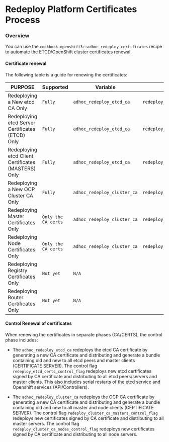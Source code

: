 # Redeploy Platform Certificates Process

### Overview

You can use the `cookbook-openshift3::adhoc_redeploy_certificates` recipe to automate the ETCD/OpenShift cluster certificates
renewal.

#### Certificate renewal

The following table is a guide for renewing the certificates:

| PURPOSE | Supported | Variable | Control Flag |
| ------------------------------- | ------------------ | ---------- | ----------- |
| Redeploying a New etcd CA Only | `Fully`    | `adhoc_redeploy_etcd_ca` | `redeploy_etcd_ca_control_flag` |
| Redeploying etcd Server Certificates (ETCD) Only | `Fully` |`adhoc_redeploy_etcd_ca` | `redeploy_etcd_certs_control_flag` |
| Redeploying etcd Client Certificates (MASTERS) Only | `Fully` |`adhoc_redeploy_etcd_ca` | `redeploy_etcd_certs_control_flag` |
| Redeploying a New OCP Cluster CA Only | `Fully`  | `adhoc_redeploy_cluster_ca` | `redeploy_cluster_ca_certserver_control_flag` |
| Redeploying Master Certificates Only | `Only the CA certs`  | `adhoc_redeploy_cluster_ca` | `redeploy_cluster_ca_masters_control_flag` |
| Redeploying Node Certificates Only | `Only the CA certs` | `adhoc_redeploy_cluster_ca` | `redeploy_cluster_ca_nodes_control_flag` |
| Redeploying Registry Certificates Only | `Not yet` | `N/A` | |
| Redeploying Router Certificates Only | `Not yet` | `N/A` | |

#### Control Renewal of certificates

When renewing the certificates in separate phases (CA/CERTS), the control phase includes:

* The `adhoc_redeploy_etcd_ca` redeploys the etcd CA certificate by generating a new CA certificate and distributing and generate a bundle containing old and new to all etcd peers and master clients (CERTIFICATE SERVER). 
The control flag `redeploy_etcd_certs_control_flag` redeploys new etcd certificates signed by CA certificate and distributing to all etcd peers/servers and master clients. This also includes serial restarts of the etcd service and Openshift services (API/Controllers).

* The `adhoc_redeploy_cluster_ca` redeploys the OCP CA certificate by generating a new CA certificate and distributing and generate a bundle containing old and new to all master and node clients (CERTIFICATE SERVER). 
The control flag `redeploy_cluster_ca_masters_control_flag` redeploys new certificates signed by CA certificate and distributing to all master servers. The control flag `redeploy_cluster_ca_nodes_control_flag` redeploys new certificates signed by CA certificate and distributing to all node servers.
